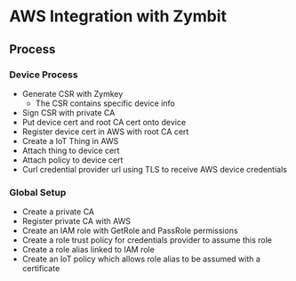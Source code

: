 # AWS Integration with Zymbit

## Process

### Device Process
- Generate CSR with Zymkey
  - The CSR contains specific device info
- Sign CSR with private CA
- Put device cert and root CA cert onto device
- Register device cert in AWS with root CA cert
- Create a IoT Thing in AWS
- Attach thing to device cert
- Attach policy to device cert
- Curl credential provider url using TLS to receive AWS device credentials

### Global Setup
- Create a private CA
- Register private CA with AWS
- Create an IAM role with GetRole and PassRole permissions
- Create a role trust policy for credentials provider to assume this role
- Create a role alias linked to IAM role
- Create an IoT policy which allows role alias to be assumed with a certificate

